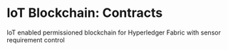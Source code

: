 # IoT Blockchain: Contracts
IoT enabled permissioned blockchain for Hyperledger Fabric with sensor requirement control

